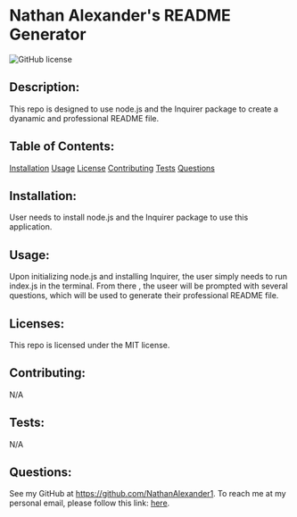 # Nathan Alexander's README Generator
  ![GitHub license](https://img.shields.io/badge/license-MIT-blue.svg)
  ## Description:
  This repo is designed to use node.js and the Inquirer package to create a dyanamic and professional README file.
  ## Table of Contents:
  [Installation](#installation)
  [Usage](#usage)
  [License](#licenses)
  [Contributing](#contributing)
  [Tests](#tests)
  [Questions](#questions)

  ## Installation:
  User needs to install node.js and the Inquirer package to use this application.
  ## Usage:
  Upon initializing node.js and installing Inquirer, the user simply needs to run index.js in the terminal. From there , the useer will be prompted with several questions, which will be used to generate their professional README file.

  ## Licenses: 
  This repo is licensed under the
  MIT license.
  ## Contributing:
  N/A
  ## Tests:
  N/A
  ## Questions:
  See my GitHub at https://github.com/NathanAlexander1.
  To reach me at my personal email, please follow this link: [here](mailto:nika827@msn.com).

